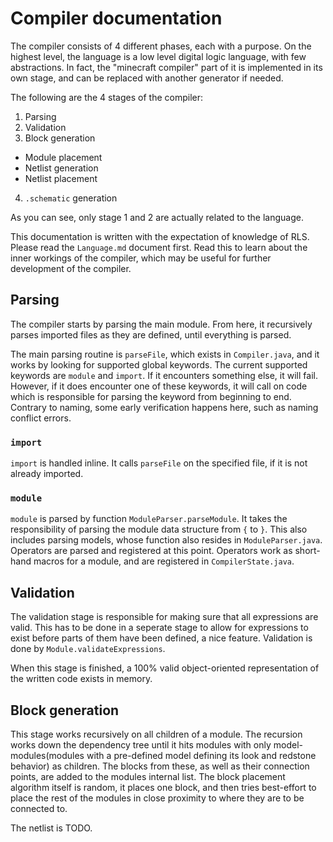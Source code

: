 # Compiler documentation

The compiler consists of 4 different phases, each with a purpose. On the highest level, the language is a low level digital logic language, with few abstractions. In fact, the "minecraft compiler" part of it is implemented in its own stage, and can be replaced with another generator if needed. 

The following are the 4 stages of the compiler:

1. Parsing
2. Validation
3. Block generation
  - Module placement
  - Netlist generation
  - Netlist placement
4. `.schematic` generation

As you can see, only stage 1 and 2 are actually related to the language. 

This documentation is written with the expectation of knowledge of RLS. Please read the `Language.md` document first. Read this to learn about the inner workings of the compiler, which may be useful for further development of the compiler.

## Parsing

The compiler starts by parsing the main module. From here, it recursively parses imported files as they are defined, until everything is parsed.

The main parsing routine is `parseFile`, which exists in `Compiler.java`, and it works by looking for supported global keywords. The current supported keywords are `module` and `import`. If it encounters something else, it will fail. However, if it does encounter one of these keywords, it will call on code which is responsible for parsing the keyword from beginning to end. Contrary to naming, some early verification happens here, such as naming conflict errors.

### `import` 

`import` is handled inline. It calls `parseFile` on the specified file, if it is not already imported.

### `module`

`module` is parsed by function `ModuleParser.parseModule`. It takes the responsibility of parsing the module data structure from `{` to `}`. This also includes parsing models, whose function also resides in `ModuleParser.java`. Operators are parsed and registered at this point. Operators work as short-hand macros for a module, and are registered in `CompilerState.java`.

## Validation

The validation stage is responsible for making sure that all expressions are valid. This has to be done in a seperate stage to allow for expressions to exist before parts of them have been defined, a nice feature. Validation is done by `Module.validateExpressions`.

When this stage is finished, a 100% valid object-oriented representation of the written code exists in memory.

## Block generation

This stage works recursively on all children of a module. The recursion works down the dependency tree until it hits modules with only model-modules(modules with a pre-defined model defining its look and redstone behavior) as children. The blocks from these, as well as their connection points, are added to the modules internal list. The block placement algorithm itself is random, it places one block, and then tries best-effort to place the rest of the modules in close proximity to where they are to be connected to.

The netlist is TODO.